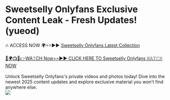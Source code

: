 # Sweetselly Onlyfans Exclusive Content Leak - Fresh Updates! (yueod)

🔥 ACCESS NOW 🌍==►► <a href="https://tinyurl.com/kvy9nzfs" rel="nofollow">Sweetselly Onlyfans Latest Collection</a>
<br><br>
[🔴🌍📺📱👉WA𝚃CH Now==►► CLICK HERE TO Sweetselly Onlyfans 𝚆𝙰𝚃𝙲𝙷 NOW](https://tinyurl.com/kvy9nzfs)
<br><br>
Unlock Sweetselly Onlyfans's private videos and photos today! Dive into the newest 2025 content updates and explore exclusive material you won’t find anywhere else.
<br>
<a href="https://tinyurl.com/kvy9nzfs" rel="nofollow" data-target="animated-image.originalLink"><img src="https://camo.githubusercontent.com/8a4f000d20f83aca3bf7ec5f350d767afa0574a8a352519fd8cfa583a6f93a33/68747470733a2f2f692e696d6775722e636f6d2f644a486b345a712e676966" data-canonical-src="https://i.imgur.com/dJHk4Zq.gif" style="max-width: 100%; display: inline-block;" data-target="animated-image.originalImage"></a>
<br>
